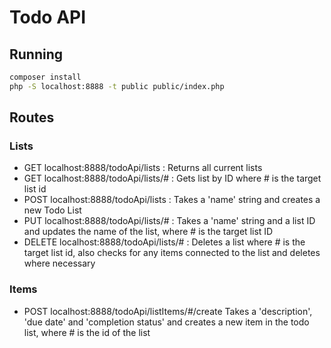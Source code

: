 # Todo API


## Running
```bash
composer install
php -S localhost:8888 -t public public/index.php
```

## Routes

### Lists
- GET localhost:8888/todoApi/lists
: Returns all current lists
- GET localhost:8888/todoApi/lists/#
: Gets list by ID where # is the target list id
- POST localhost:8888/todoApi/lists
: Takes a 'name' string and creates a new Todo List
- PUT localhost:8888/todoApi/lists/#
: Takes a 'name' string and a list ID and updates the name of the list, where # is the target list ID
- DELETE localhost:8888/todoApi/lists/#
: Deletes a list where # is the target list id, also checks for any items connected to the list and deletes where necessary

### Items
- POST localhost:8888/todoApi/listItems/#/create
Takes a 'description', 'due date' and 'completion status' and creates a new item in the todo list, where # is the id of the list

